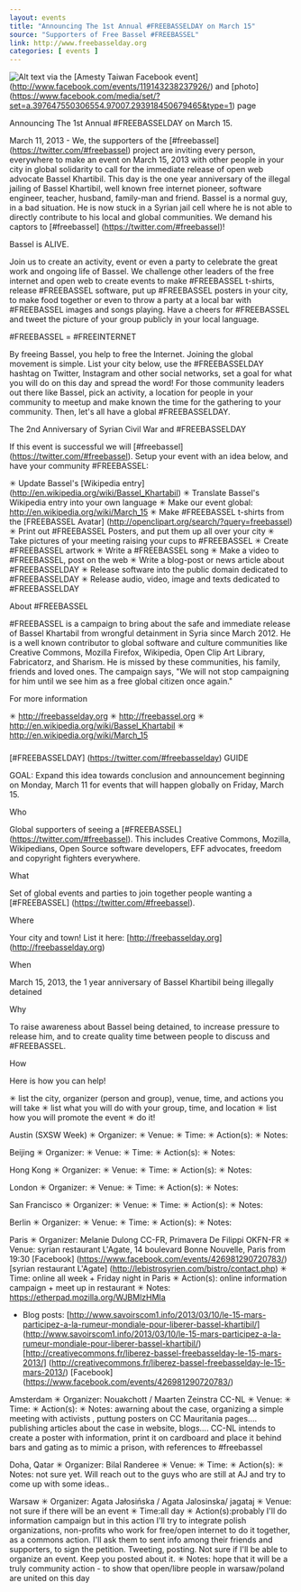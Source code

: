 ```yaml
---
layout: events
title: "Announcing The 1st Annual #FREEBASSELDAY on March 15"
source: "Supporters of Free Bassel #FREEBASSEL"
link: http://www.freebasselday.org
categories: [ events ]
---
```

![Alt text](https://fbcdn-sphotos-d-a.akamaihd.net/hphotos-ak-ash3/523050_397648526973123_190284685_n.jpg)
via the [Amesty Taiwan Facebook event] (http://www.facebook.com/events/119143238237926/) and [photo] (https://www.facebook.com/media/set/?set=a.397647550306554.97007.293918450679465&type=1) page

Announcing The 1st Annual #FREEBASSELDAY on March 15.

March 11, 2013 - We, the supporters of the [#freebassel] (https://twitter.com/#freebassel) project are inviting every person, everywhere to make an event on March 15, 2013 with other people in your city in global solidarity to call for the immediate release of open web advocate Bassel Khartibil. This day is the one year anniversary of the illegal jailing of Bassel Khartibil, well known free internet pioneer, software engineer, teacher, husband, family-man and friend. Bassel is a normal guy, in a bad situation. He is now stuck in a Syrian jail cell where he is not able to directly contribute to his local and global communities. We demand his captors to [#freebassel] (https://twitter.com/#freebassel)!

Bassel is ALIVE.

Join us to create an activity, event or even a party to celebrate the great work and ongoing life of Bassel. We challenge other leaders of the free internet and open web to create events to make #FREEBASSEL t-shirts, release #FREEBASSEL software, put up #FREEBASSEL posters in your city, to make food together or even to throw a party at a local bar with #FREEBASSEL images and songs playing. Have a cheers for #FREEBASSEL and tweet the picture of your group publicly in your local language.

#FREEBASSEL = #FREEINTERNET

By freeing Bassel, you help to free the Internet. Joining the global movement is simple. List your city below, use the #FREEBASSELDAY hashtag on Twitter, Instagram and other social networks, set a goal for what you will do on this day and spread the word! For those community leaders out there like Bassel, pick an activity, a location for people in your community to meetup and make known the time for the gathering to your community. Then, let's all have a global #FREEBASSELDAY.

The 2nd Anniversary of Syrian Civil War and #FREEBASSELDAY

If this event is successful we will [#freebassel] (https://twitter.com/#freebassel). Setup your event with an idea below, and have your community #FREEBASSEL:

✳ Update Bassel's [Wikipedia entry] (http://en.wikipedia.org/wiki/Bassel_Khartabil) 
✳ Translate Bassel's Wikipedia entry into your own language
✳ Make our event global: http://en.wikipedia.org/wiki/March_15
✳ Make #FREEBASSEL t-shirts from the [FREEBASSEL Avatar] (http://openclipart.org/search/?query=freebassel)
✳ Print out #FREEBASSEL Posters, and put them up all over your city
✳ Take pictures of your meeting raising your cups to #FREEBASSEL
✳ Create #FREEBASSEL artwork
✳ Write a #FREEBASSEL song
✳ Make a video to #FREEBASSEL, post on the web
✳ Write a blog-post or news article about #FREEBASSELDAY
✳ Release software into the public domain dedicated to #FREEBASSELDAY
✳ Release audio, video, image and texts dedicated to #FREEBASSELDAY


About #FREEBASSEL

#FREEBASSEL is a campaign to bring about the safe and immediate release of Bassel Khartabil from wrongful detainment in Syria since March 2012. He is a well known contributor to global software and culture communities like Creative Commons, Mozilla Firefox, Wikipedia, Open Clip Art Library, Fabricatorz, and Sharism. He is missed by these communities, his family, friends and loved ones. The campaign says, "We will not stop campaigning for him until we see him as a free global citizen once again."

For more information

✳ http://freebasselday.org
✳ http://freebassel.org
✳ http://en.wikipedia.org/wiki/Bassel_Khartabil
✳ http://en.wikipedia.org/wiki/March_15


###


[#FREEBASSELDAY] (https://twitter.com/#freebasselday) GUIDE

GOAL: Expand this idea towards conclusion and announcement beginning on Monday, March 11 for events that will happen globally on Friday, March 15.

Who

Global supporters of seeing a [#FREEBASSEL] (https://twitter.com/#freebassel). This includes Creative Commons, Mozilla, Wikipedians, Open Source software developers, EFF advocates, freedom and copyright fighters everywhere.

What

Set of global events and parties to join together people wanting a [#FREEBASSEL] (https://twitter.com/#freebassel).

Where

Your city and town! List it here: [http://freebasselday.org] (http://freebasselday.org)

When

March 15, 2013, the 1 year anniversary of Bassel Khartibil being illegally detained

Why

To raise awareness about Bassel being detained, to increase pressure to release him, and to create quality time between people to discuss and #FREEBASSEL.


How

Here is how you can help!

✳ list the city, organizer (person and group), venue, time, and actions you will take
✳ list what you will do with your group, time, and location
✳ list how you will promote the event
✳ do it!

Austin (SXSW Week)
✳ Organizer:
✳ Venue: 
✳ Time:
✳ Action(s):
✳ Notes: 

Beijing
✳ Organizer:
✳ Venue: 
✳ Time:
✳ Action(s):
✳ Notes: 

Hong Kong
✳ Organizer:
✳ Venue: 
✳ Time:
✳ Action(s):
✳ Notes: 

London
✳ Organizer:
✳ Venue: 
✳ Time:
✳ Action(s):
✳ Notes: 

San Francisco
✳ Organizer:
✳ Venue: 
✳ Time:
✳ Action(s):
✳ Notes: 

Berlin
✳ Organizer:
✳ Venue: 
✳ Time:
✳ Action(s):
✳ Notes: 

Paris
✳ Organizer: Melanie Dulong CC-FR, Primavera De Filippi OKFN-FR
✳ Venue: syrian restaurant L'Agate, 14 boulevard Bonne Nouvelle, Paris from 19:30
[Facebook]  (https://www.facebook.com/events/426981290720783/)
[syrian restaurant L'Agate]  (http://lebistrosyrien.com/bistro/contact.php)
✳ Time: online all week + Friday night in Paris
✳ Action(s): online information campaign + meet up in restaurant
✳ Notes: https://etherpad.mozilla.org/WJBMlzHMIa
* Blog posts:
[http://www.savoirscom1.info/2013/03/10/le-15-mars-participez-a-la-rumeur-mondiale-pour-liberer-bassel-khartibil/] (http://www.savoirscom1.info/2013/03/10/le-15-mars-participez-a-la-rumeur-mondiale-pour-liberer-bassel-khartibil/)
[http://creativecommons.fr/liberez-bassel-freebasselday-le-15-mars-2013/]  (http://creativecommons.fr/liberez-bassel-freebasselday-le-15-mars-2013/)
[Facebook]  (https://www.facebook.com/events/426981290720783/)

Amsterdam
✳ Organizer: Nouakchott / Maarten Zeinstra CC-NL
✳ Venue: 
✳ Time:
✳ Action(s):
✳ Notes: awarning  about the case, organizing a simple meeting with activists , puttung  posters on CC Mauritania pages.... publishing articles about the case in  website, blogs....
CC-NL intends to create a poster with information, print it on cardboard and place it behind bars and gating as to mimic a prison, with references to #freebassel

Doha, Qatar
✳ Organizer: Bilal Randeree
✳ Venue: 
✳ Time:
✳ Action(s):
✳ Notes: not sure yet. Will reach out to the guys who are still at AJ and try to come up with some ideas..

Warsaw
✳ Organizer: Agata Jałosińska / Agata Jalosinska/ jagataj
✳ Venue: not sure if there will be an event
✳ Time:all day
✳ Action(s):probably I'll do information campaign but in this action I'll try to integrate polish organizations,  non-profits who work for free/open internet to do it together, as a commons action. I'll ask them to sent info among their friends and supporters, to sign the petition. Tweeting, posting. Not sure if I'll be able to organize an event. Keep you posted about it.
✳ Notes: hope that it will be a truly community action - to show that open/libre people in warsaw/poland are united on this day